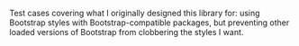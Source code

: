 Test cases covering what I originally designed this library for: using Bootstrap styles with Bootstrap-compatible packages, but preventing other loaded versions of Bootstrap from clobbering the styles I want.
